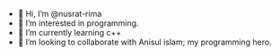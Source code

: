 - 👋 Hi, I’m @nusrat-rima
- 👀 I’m interested in programming.
- 🌱 I’m currently learning c++
- 💞️ I’m looking to collaborate with Anisul islam; my programming hero.

<!---
nusrat-rima/nusrat-rima is a ✨ special ✨ repository because its `README.md` (this file) appears on your GitHub profile.
You can click the Preview link to take a look at your changes.
--->
